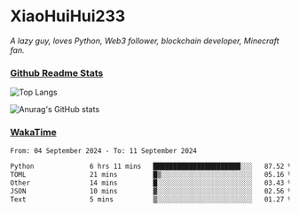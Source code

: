 # XiaoHuiHui233

*A lazy guy, loves Python, Web3 follower, blockchain developer, Minecraft fan.*

### [Github Readme Stats](https://github.com/anuraghazra/github-readme-stats)

![Top Langs](https://github-readme-stats.vercel.app/api/top-langs/?username=XiaoHuiHui233&layout=compact&theme=github_dark)

![Anurag's GitHub stats](https://github-readme-stats.vercel.app/api?username=XiaoHuiHui233&show_icons=true&theme=github_dark)

### [WakaTime](https://wakatime.com)

<!--START_SECTION:waka-->

```txt
From: 04 September 2024 - To: 11 September 2024

Python              6 hrs 11 mins   ██████████████████████░░░   87.52 %
TOML                21 mins         █▒░░░░░░░░░░░░░░░░░░░░░░░   05.16 %
Other               14 mins         █░░░░░░░░░░░░░░░░░░░░░░░░   03.43 %
JSON                10 mins         ▓░░░░░░░░░░░░░░░░░░░░░░░░   02.56 %
Text                5 mins          ▒░░░░░░░░░░░░░░░░░░░░░░░░   01.27 %
```

<!--END_SECTION:waka-->
